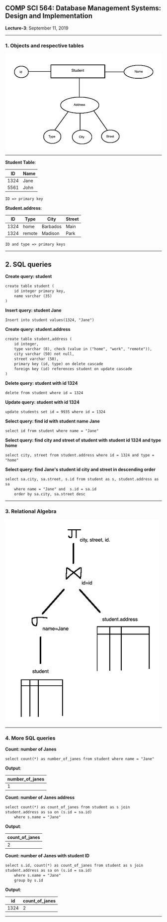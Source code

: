 ## COMP SCI 564: Database Management Systems: Design and Implementation

**Lecture-3**: September 11, 2019 <br/>

---

### **1\. Objects and respective tables**

![](Student&#32;Object.png)

---

**Student Table**:              

|  ID  | Name |                      
| ---- | ---- |            
| 1324 | Jane |             
| 5561 | John |             

```
ID => primary key           
```

**Student.address**:

|  ID  | Type   |   City    | Street |  
| ---- | ------ | --------- | ------ |
| 1324 | home   | Barbados  |  Main  |     
| 1324 | remote | Madison   |  Park  |

```
ID and type => primary keys
```

---

## **2\. SQL queries**

**Create query: student**
```
create table student (
    id integer primary key,
    name varchar (35)
)
```

**Insert query: student Jane**
```
Insert into student values(1324, "Jane")
```

**Create query: student.address**
```
create table student,address (
    id integer,
    type varchar (8), check (value in ("home", "work", "remote")),
    city varchar (50) not null,
    street varchar (50),
    primary key (id, type) on delete cascade
    foreign key (id) references student on update cascade
)
```

**Delete query: student with id 1324**
```
delete from student where id = 1324
```

**Update query: student with id 1324**
```
update students set id = 9935 where id = 1324
```

**Select query: find id with student name Jane**
```
select id from student where name = "Jane"
```

**Select query: find city and street of student with student id 1324 and type home**
```
select city, street from student.address where id = 1324 and type = "home"
```

**Select query: find Jane's student id city and street in descending order**
```
select sa.city, sa.street, s.id from student as s, student.address as sa 
    where name = "Jane" and  s.id = sa.id
    order by sa.city, sa.street desc
```

---

### **3\. Relational Algebra**

![](ralational&#32;algebra.png)

---

### 4\. More SQL queries

**Count: number of Janes**
```
select count(*) as number_of_janes from student where name = "Jane"
```

**Output**:

| number_of_janes |
| --------------- |
|        1        |


**Count: number of Janes address**
```
select count(*) as count_of_janes from student as s join student.address as sa on (s.id = sa.id)
    where s.name = "Jane"
```

**Output**:

|  count_of_janes |
| --------------- |
|        2        |

**Count: number of Janes with student ID**
```
select s.id, count(*) as count_of_janes from student as s join student.address as sa on (s.id = sa.id)
    where s.name = "Jane"
    group by s.id
```

**Output**:

|  id  | count_of_janes |
| ---- | -------------- |
| 1324 |       2        |

---

